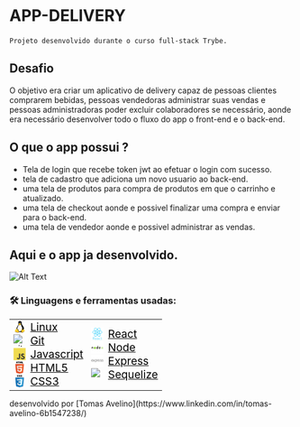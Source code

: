 # APP-DELIVERY
    Projeto desenvolvido durante o curso full-stack Trybe.


## Desafio

O objetivo era criar um aplicativo de delivery capaz de pessoas clientes comprarem bebidas,  pessoas vendedoras administrar suas vendas e pessoas administradoras poder excluir colaboradores se necessário, aonde era necessário desenvolver todo o fluxo do app o front-end e o back-end.

## O que o app possui ?

 - Tela de login que recebe token jwt ao efetuar o login com sucesso.
 - tela de cadastro que adiciona um novo usuario ao back-end.
 - uma tela de produtos para compra de produtos em que o carrinho e atualizado.
 - uma tela de checkout aonde e possivel finalizar uma compra e enviar para o back-end.
 - uma tela de vendedor aonde e possivel administrar as vendas.

## Aqui e o app ja desenvolvido.
![Alt Text](https://media.giphy.com/media/v1.Y2lkPTc5MGI3NjExZTMyZGM5NzQ5NGIwNWRhNGIzYmVkOTU2MzdjNGI3MTQzN2FhNzJhYiZjdD1n/IMakznFZGkRSJET0Qu/giphy.gif)


### 🛠️ Linguagens e ferramentas usadas:

<table>
<tr>
  <td>
      <a href="https://www.linux.org/" target="_blank" style="color: black; display:flex; text-align">
        <div style="display: flex; justify-content:center;align-items:center;">
          <img
            src="https://raw.githubusercontent.com/devicons/devicon/master/icons/linux/linux-original.svg"
            alt="linux"
            width="22"
            height="22"
          />
          <span style="font-size: 1.2rem; margin-left: 0.5rem;">Linux</span>
        </div>
      </a>
      <a href="https://git-scm.com/" target="_blank" style="color: black; display:flex; text-align">
        <div style="display: flex; justify-content:center;align-items:center;">
          <img
            src="https://www.vectorlogo.zone/logos/git-scm/git-scm-icon.svg"
            alt="git"
            width="22"
            height="22"
          />
          <span style="font-size: 1.2rem; margin-left: 0.5rem;">Git</span>
        </div>
      </a>
      <a
      href="https://developer.mozilla.org/en-US/docs/Web/JavaScript"
      target="_blank" style="color: black; display:flex; text-align">
        <div style="display: flex; justify-content:center;align-items:center;">
          <img
            src="https://raw.githubusercontent.com/devicons/devicon/master/icons/javascript/javascript-original.svg"
            alt="javascript"
            width="22"
            height="22"
          />
          <span style="font-size: 1.2rem; margin-left: 0.5rem;">Javascript</span>
        </div>
      </a>
      <a href="https://www.w3.org/html/" target="_blank" style="color: black; display:flex; text-align">
        <div style="display: flex; justify-content:center;align-items:center;">
          <img
            src="https://raw.githubusercontent.com/devicons/devicon/master/icons/html5/html5-original-wordmark.svg"
            alt="html5"
            width="22"
            height="22"
          />
          <span style="font-size: 1.2rem; margin-left: 0.5rem;">HTML5</span>
        </div>
      </a>
      <a href="https://www.w3schools.com/css/" target="_blank" style="color: black; display:flex; text-align">
        <div style="display: flex; justify-content:center;align-items:center;">
          <img
            src="https://raw.githubusercontent.com/devicons/devicon/master/icons/css3/css3-original-wordmark.svg"
            alt="css3"
            width="22"
            height="22"
          />
          <span style="font-size: 1.2rem; margin-left: 0.5rem;">CSS3</span>
        </div>
      </a>
  </td>
  <td>
    <a href="https://reactjs.org/" target="_blank" style="color: black; display:flex; text-align">
    <div style="display: flex; justify-content:center;align-items:center;">
        <img
          src="https://raw.githubusercontent.com/devicons/devicon/master/icons/react/react-original-wordmark.svg"
          alt="react"
          width="22"
          height="22"
        />
        <span style="font-size: 1.2rem; margin-left: 0.5rem;">React</span>
      </div>
    </a>
    <a href="https://nodejs.org" target="_blank" style="color: black; display:flex; text-align">
      <div style="display: flex; justify-content:center;align-items:center;">
        <img
          src="https://raw.githubusercontent.com/devicons/devicon/master/icons/nodejs/nodejs-original-wordmark.svg"
          alt="nodejs"
          width="22"
          height="22"
        />
        <span style="font-size: 1.2rem; margin-left: 0.5rem;">Node</span>
      </div>
    </a>
    <a href="https://expressjs.com" target="_blank" style="color: black; display:flex; text-align">
      <div style="display: flex; justify-content:center;align-items:center;">
        <img
          src="https://raw.githubusercontent.com/devicons/devicon/master/icons/express/express-original-wordmark.svg"
          alt="express"
          width="22"
          height="22"
        />
        <span style="font-size: 1.2rem; margin-left: 0.5rem;">Express</span>
      </div>
    </a>
    <a href="https://sequelize.org/" target="_blank" style="color: black; display:flex; text-align">
      <div style="display: flex; justify-content:center;align-items:center;">
        <img
          src="https://www.vectorlogo.zone/logos/sequelizejs/sequelizejs-icon.svg"
          alt="sequelize"
          width="22"
          height="22"
        />
        <span style="font-size: 1.2rem; margin-left: 0.5rem;">Sequelize</span>
      </div>
    </a>
  </td>
</tr>
</table>
</p>
desenvolvido por [Tomas Avelino](https://www.linkedin.com/in/tomas-avelino-6b1547238/)
